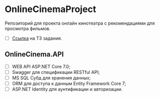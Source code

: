 # OnlineCinemaProject 
Репозиторий для проекта онлайн кинотеатра с рекомендациями для просмотра фильмов.
- [ ] [Ссылка](https://tungsten-sphere-ea3.notion.site/906bf42eab164ef9b4eb752c492ec2b3) на ТЗ задания.

## OnlineCinema.API
- [ ] WEB API ASP.NET Core 7.0;
- [ ] Swagger для спецификации RESTful API;
- [ ] MS SQL Субд для хранения данных;
- [ ] ORM для доступа к данным Entity Framework Core 7;
- [ ] ASP.NET Identity для аунтификации и авторизации.
